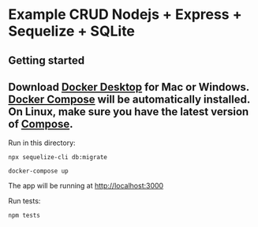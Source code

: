 Example CRUD Nodejs + Express + Sequelize + SQLite
=========

Getting started
---------------

Download [Docker Desktop](https://www.docker.com/products/docker-desktop) for Mac or Windows. [Docker Compose](https://docs.docker.com/compose) will be automatically installed. On Linux, make sure you have the latest version of [Compose](https://docs.docker.com/compose/install/). 
---------------

Run in this directory:
```
npx sequelize-cli db:migrate
```

```
docker-compose up
```
The app will be running at [http://localhost:3000](http://localhost:3000)


Run tests:
```
npm tests
```